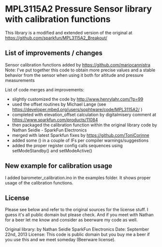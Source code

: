 MPL3115A2 Pressure Sensor library with calibration functions
==================

This library is a modified and extended version of the original at https://github.com/sparkfun/MPL3115A2_Breakout/

List of improvements / changes
------------------

Sensor calibration functions added by https://github.com/mariocannistra
Note: I've put together this code to obtain more precise values and a stable behavior from the sensor when using it both for altitude and pressure measurements

List of code merges and improvements:
- slightly customized the code by http://www.henrylahr.com/?p=99
- used the offset routines by Michael Lange (see https://developer.mbed.org/users/sophtware/code/MPL3115A2/ )
- completed with elevation_offset calculation by digitalmisery comment at https://www.sparkfun.com/products/11084
- then packaged the calibration function within the original 
library code by Nathan Seidle - SparkFun Electronics
- merged with latest Sparkfun fixes by https://github.com/ToniCorinne
- added some () in a couple of IFs per compiler warnings/suggestions
- added the proper register config calls sequences using setModeStandby() and setModeActive()

New example for calibration usage
------------------

I added barometer_calibration.ino in the examples folder.
It shows proper usage of the calibration functions.

License
------------------

Please see below and refer to the original sources for the license stuff. I guess it's all public domain but please check. And if you meet with Nathan for a beer let me know and consider as beerware my code as well.

Original library:
by Nathan Seidle
SparkFun Electronics
Date: September 22nd, 2013
License: This code is public domain but you buy me a beer if you use this and we meet someday (Beerware license).
